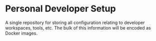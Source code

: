 # Personal Developer Setup

A single repository for storing all configuration relating to developer workspaces, tools, etc. The bulk of this information will be encoded as Docker images.
